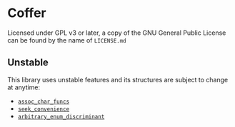 # Coffer

Licensed under GPL v3 or later, a copy of the GNU General Public License can be found by the name of `LICENSE.md`

## Unstable

This library uses unstable features and its structures are subject to change at anytime:
 
 - [`assoc_char_funcs`](https://github.com/rust-lang/rust/issues/71763)
 - [`seek_convenience`](https://github.com/rust-lang/rust/issues/59359)
 - [`arbitrary_enum_discriminant`](https://github.com/rust-lang/rust/issues/60553)